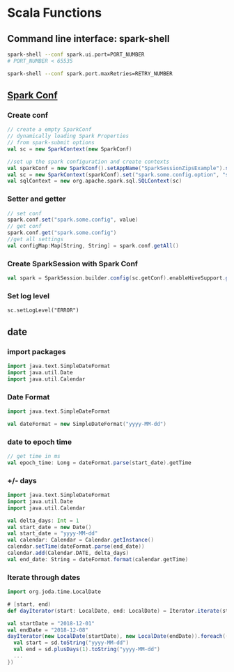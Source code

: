 # Scala Functions
## Command line interface: spark-shell
```bash
spark-shell --conf spark.ui.port=PORT_NUMBER
# PORT_NUMBER < 65535

spark-shell --conf spark.port.maxRetries=RETRY_NUMBER
```
## [Spark Conf](https://databricks.com/blog/2016/08/15/how-to-use-sparksession-in-apache-spark-2-0.html)
### Create conf
```scala
// create a empty SparkConf
// dynamically loading Spark Properties
// from spark-submit options
val sc = new SparkContext(new SparkConf)

//set up the spark configuration and create contexts
val sparkConf = new SparkConf().setAppName("SparkSessionZipsExample").setMaster("local")
val sc = new SparkContext(sparkConf).set("spark.some.config.option", "some-value")
val sqlContext = new org.apache.spark.sql.SQLContext(sc)
```
### Setter and getter
```scala
// set conf
spark.conf.set("spark.some.config", value)
// get conf
spark.conf.get("spark.some.config")
//get all settings
val configMap:Map[String, String] = spark.conf.getAll()
```
### Create SparkSession with Spark Conf
```scala
val spark = SparkSession.builder.config(sc.getConf).enableHiveSupport.getOrCreate()
```
### Set log level
```
sc.setLogLevel("ERROR")
```

## date
### import packages
```scala
import java.text.SimpleDateFormat
import java.util.Date
import java.util.Calendar
```

### Date Format
```scala
import java.text.SimpleDateFormat

val dateFormat = new SimpleDateFormat("yyyy-MM-dd")
```

### date to epoch time
```scala
// get time in ms
val epoch_time: Long = dateFormat.parse(start_date).getTime
```

### +/- days
```scala
import java.text.SimpleDateFormat
import java.util.Date
import java.util.Calendar

val delta_days: Int = 1
val start_date = new Date()
val start_date = "yyyy-MM-dd"
val calendar: Calendar = Calendar.getInstance()
calendar.setTime(dateFormat.parse(end_date))
calendar.add(Calendar.DATE, delta_days)
val end_date: String = dateFormat.format(calendar.getTime)
```

### Iterate through dates
```scala
import org.joda.time.LocalDate

# [start, end)
def dayIterator(start: LocalDate, end: LocalDate) = Iterator.iterate(start)(_ plusDays 1) takeWhile (_ isBefore end)

val startDate = "2018-12-01"
val endDate = "2018-12-08"
dayIterator(new LocalDate(startDate), new LocalDate(endDate)).foreach((sd: LocalDate) => {
  val start = sd.toString("yyyy-MM-dd")
  val end = sd.plusDays(1).toString("yyyy-MM-dd")
  ...
})
```
